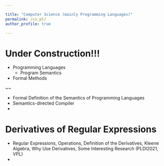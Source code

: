 ```yaml
---

title: "Computer Science (mainly Programming Languages)"
permalink: /cs_pl/
author_profile: true

---
```


Under Construction!!!
======

* Programming Languages
  * Program Semantics
* Formal Methods

~~

* Formal Definition of the Semantics of Programming Languages
* Semantics-directed Compiler
* 

 
Derivatives of Regular Expressions
======

* Regular Expressions, Operations, Definition of the Derivatives, Kleene Algebra, Why Use Derivatives, Some Interesting Research (PLDI2021, VPL)
* 


